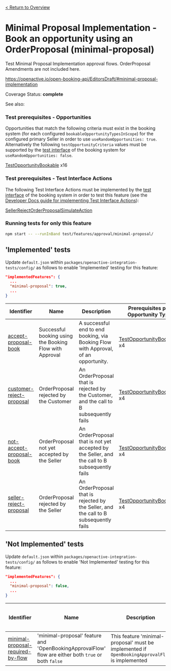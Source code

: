 [< Return to Overview](../../README.md)
# Minimal Proposal Implementation - Book an opportunity using an OrderProposal (minimal-proposal)

Test Minimal Proposal Implementation approval flows. OrderProposal Amendments are not included here.


https://openactive.io/open-booking-api/EditorsDraft/#minimal-proposal-implementation

Coverage Status: **complete**

See also: 
### Test prerequisites - Opportunities
Opportunities that match the following criteria must exist in the booking system (for each configured `bookableOpportunityTypesInScope`) for the configured primary Seller in order to use `useRandomOpportunities: true`. Alternatively the following `testOpportunityCriteria` values must be supported by the [test interface](https://openactive.io/test-interface/) of the booking system for `useRandomOpportunities: false`.

[TestOpportunityBookable](https://openactive.io/test-interface#TestOpportunityBookable) x16
### Test prerequisites - Test Interface Actions

The following Test Interface Actions must be implemented by the [test interface](https://openactive.io/test-interface/) of the booking system in order to test this feature (see the [Developer Docs guide for implementing Test Interface Actions](https://developer.openactive.io/open-booking-api/test-suite/implementing-the-test-interface/test-interface-actions)):

[SellerRejectOrderProposalSimulateAction](https://openactive.io/test-interface#SellerRejectOrderProposalSimulateAction)


### Running tests for only this feature

```bash
npm start -- --runInBand test/features/approval/minimal-proposal/
```



## 'Implemented' tests

Update `default.json` within `packages/openactive-integration-tests/config/` as follows to enable 'Implemented' testing for this feature:

```json
"implementedFeatures": {
  ...
  "minimal-proposal": true,
  ...
}
```

| Identifier | Name | Description | Prerequisites per Opportunity Type | Required Test Interface Actions |
|------------|------|-------------|---------------|-------------------|
| [accept-proposal-book](./implemented/accept-proposal-book-test.js) | Successful booking using the Booking Flow with Approval | A successful end to end booking, via Booking Flow with Approval, of an opportunity. | [TestOpportunityBookable](https://openactive.io/test-interface#TestOpportunityBookable) x4 |  |
| [customer-reject-proposal](./implemented/customer-reject-proposal-test.js) | OrderProposal rejected by the Customer | An OrderProposal that is rejected by the Customer, and the call to B subsequently fails | [TestOpportunityBookable](https://openactive.io/test-interface#TestOpportunityBookable) x4 |  |
| [not-accept-proposal-book](./implemented/not-accept-proposal-book-test.js) | OrderProposal not yet accepted by the Seller | An OrderProposal that is not yet accepted by the Seller, and the call to B subsequently fails | [TestOpportunityBookable](https://openactive.io/test-interface#TestOpportunityBookable) x4 |  |
| [seller-reject-proposal](./implemented/seller-reject-proposal-test.js) | OrderProposal rejected by the Seller | An OrderProposal that is rejected by the Seller, and the call to B subsequently fails | [TestOpportunityBookable](https://openactive.io/test-interface#TestOpportunityBookable) x4 | [SellerRejectOrderProposalSimulateAction](https://openactive.io/test-interface#SellerRejectOrderProposalSimulateAction) |



## 'Not Implemented' tests


Update `default.json` within `packages/openactive-integration-tests/config/` as follows to enable 'Not Implemented' testing for this feature:

```json
"implementedFeatures": {
  ...
  "minimal-proposal": false,
  ...
}
```

| Identifier | Name | Description | Prerequisites per Opportunity Type | Required Test Interface Actions |
|------------|------|-------------|---------------|-------------------|
| [minimal-proposal-required-by-flow](./not-implemented/minimal-proposal-required-by-flow-test.js) | 'minimal-proposal' feature and 'OpenBookingApprovalFlow' flow are either both `true` or both `false` | This feature 'minimal-proposal' must be implemented if `OpenBookingApprovalFlow` is implemented |  |  |
